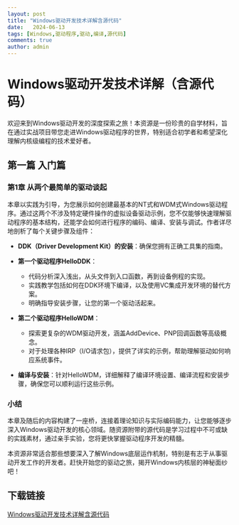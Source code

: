 ```yaml
---
layout: post
title: "Windows驱动开发技术详解含源代码"
date:   2024-06-13
tags: [Windows,驱动程序,驱动,编译,源代码]
comments: true
author: admin
---
```

# Windows驱动开发技术详解（含源代码）

欢迎来到Windows驱动开发的深度探索之旅！本资源是一份珍贵的自学材料，旨在通过实战项目带您走进Windows驱动程序的世界，特别适合初学者和希望深化理解内核级编程的技术爱好者。

## 第一篇 入门篇

### 第1章 从两个最简单的驱动谈起

本章以实践为引导，为您展示如何创建最基本的NT式和WDM式Windows驱动程序。通过这两个不涉及特定硬件操作的虚拟设备驱动示例，您不仅能够快速理解驱动程序的基本结构，还能学会如何进行程序的编码、编译、安装与调试。作者详尽地剖析了每个关键步骤及组件：

- **DDK（Driver Development Kit）的安装**：确保您拥有正确工具集的指南。
  
- **第一个驱动程序HelloDDK**：
  - 代码分析深入浅出，从头文件到入口函数，再到设备例程的实现。
  - 实践教学包括如何在DDK环境下编译，以及使用VC集成开发环境的替代方案。
  - 明确指导安装步骤，让您的第一个驱动活起来。

- **第二个驱动程序HelloWDM**：
  - 探索更复杂的WDM驱动开发，涵盖AddDevice、PNP回调函数等高级概念。
  - 对于处理各种IRP（I/O请求包），提供了详实的示例，帮助理解驱动如何响应系统事件。
  
- **编译与安装**：针对HelloWDM，详细解释了编译环境设置、编译流程和安装步骤，确保您可以顺利运行这些示例。

### 小结

本章及随后的内容构建了一座桥，连接着理论知识与实际编码能力，让您能够逐步深入Windows驱动开发的核心领域。随资源附带的源代码是学习过程中不可或缺的实践素材，通过亲手实验，您将更快掌握驱动程序开发的精髓。

本资源非常适合那些想要深入了解Windows底层运作机制，特别是有志于从事驱动开发工作的开发者。赶快开始您的驱动之旅，揭开Windows内核层的神秘面纱吧！

## 下载链接

[Windows驱动开发技术详解含源代码](https://pan.quark.cn/s/2f6fa377146d)